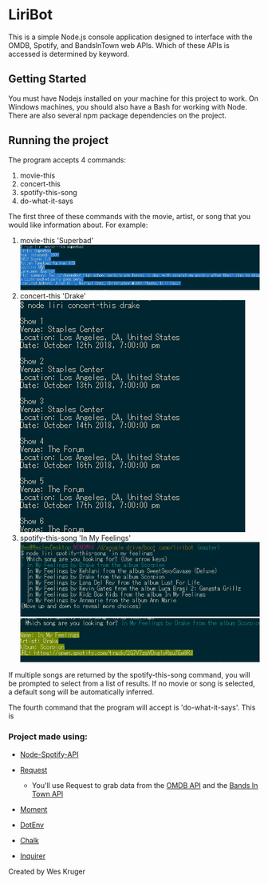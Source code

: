 # LiriBot
This is a simple Node.js console application designed to interface with the OMDB, Spotify, and BandsInTown web APIs. 
Which of these APIs is accessed is determined by keyword.

## Getting Started
You must have Nodejs installed on your machine for this project to work. On Windows machines, you should also have a Bash for working with Node.
There are also several npm package dependencies on the project.

## Running the project
The program accepts 4 commands: 
1. movie-this
2. concert-this
3. spotify-this-song
4. do-what-it-says

The first three of these commands with the movie, artist, or song that you would like information about. For example:
1. movie-this 'Superbad'
![Image of movie-this](https://github.com/wesleykruger/liri-node-app/blob/master/assets/screenshots/movie.PNG)
2. concert-this 'Drake'
![Image of concert-this](https://github.com/wesleykruger/liri-node-app/blob/master/assets/screenshots/concert.PNG)
3. spotify-this-song 'In My Feelings'
![Image of spotify-this-song list](https://github.com/wesleykruger/liri-node-app/blob/master/assets/screenshots/spotify%20select.PNG)
![Image of spotify-this-song selection](https://github.com/wesleykruger/liri-node-app/blob/master/assets/screenshots/spotify%20selected.PNG)

If multiple songs are returned by the spotify-this-song command, you will be prompted to select from a list of results.
If no movie or song is selected, a default song will be automatically inferred.

The fourth command that the program will accept is 'do-what-it-says'. This is 

### Project made using:
   * [Node-Spotify-API](https://www.npmjs.com/package/node-spotify-api)

   * [Request](https://www.npmjs.com/package/request)

     * You'll use Request to grab data from the [OMDB API](http://www.omdbapi.com) and the [Bands In Town API](http://www.artists.bandsintown.com/bandsintown-api)

   * [Moment](https://www.npmjs.com/package/moment)

   * [DotEnv](https://www.npmjs.com/package/dotenv)
   
   * [Chalk](https://www.npmjs.com/package/chalk)
   
   * [Inquirer](https://www.npmjs.com/package/inquirer/v/5.0.1)
   

Created by Wes Kruger
